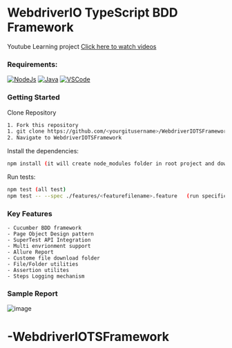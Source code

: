 # WebdriverIO TypeScript BDD Framework
Youtube Learning project [Click here to watch videos](https://youtube.com/playlist?list=PLGk7ftfMz7jbZcArQU894rAfo6B1PbXbG)

### Requirements:
[![NodeJs](https://img.shields.io/badge/-NodeJS%20v12%20OR%20later-%23339933?logo=npm)](https://nodejs.org/en/download/)
[![Java](https://img.shields.io/badge/-Java%20JDK-%23007396?logo=java&logoColor=black&)](https://www.oracle.com/java/technologies/downloads/)
[![VSCode](https://img.shields.io/badge/-Visual%20Studio%20Code-%233178C6?logo=visual-studio-code)](https://code.visualstudio.com/download)

### Getting Started
Clone Repository
```bash
1. Fork this repository
1. git clone https://github.com/<yourgitusername>/WebdriverIOTSFramework.git
2. Navigate to WebdriverIOTSFramework
```

Install the dependencies:
```bash
npm install (it will create node_modules folder in root project and download all required dependencies)
```

Run tests:
```bash
npm test (all test)
npm test -- --spec ./features/<featurefilename>.feature   (run specific test)
```

### Key Features
    - Cucumber BDD framework
    - Page Object Design pattern
    - SuperTest API Integration
    - Multi envrionment support
    - Allure Report
    - Custome file download folder
    - File/Folder utilities
    - Assertion utilites
    - Steps Logging mechanism

### Sample Report
![image](https://user-images.githubusercontent.com/66773365/138797874-7c451167-eccb-493e-8a73-b77966148414.png)
# -WebdriverIOTSFramework
